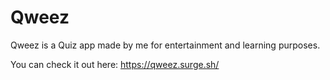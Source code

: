 # Qweez

Qweez is a Quiz app made by me for entertainment and learning purposes.

You can check it out here: https://qweez.surge.sh/
